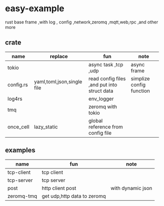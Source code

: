 # easy-example

rust base frame ,with log , config ,network,zeromq ,mqtt,web,rpc ,and other more

## crate

|name|replace|fun|note|
|-|-|-|-|
|tokio||async task ,tcp ,udp|async frame|
|config.rs|yaml,toml,json,single file|read config files ,and put into struct data|simplize config function|
|log4rs||env_logger||
|tmq||zeromq with tokio||
|once_cell|lazy_static|global reference from config file||


## examples

|name|fun|note|
|-|-|-|
|tcp-client|tcp client||
|tcp-server|tcp server||
|post|http client post|with dynamic json|
|zeromq-tmq|get udp,http data to zeromq|  |

